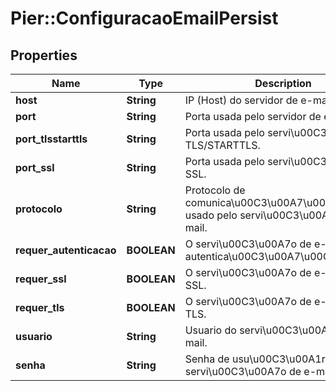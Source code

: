 # Pier::ConfiguracaoEmailPersist

## Properties
Name | Type | Description | Notes
------------ | ------------- | ------------- | -------------
**host** | **String** | IP (Host) do servidor de e-mail. | [optional] 
**port** | **String** | Porta usada pelo servidor de e-mail. | [optional] 
**port_tlsstarttls** | **String** | Porta usada pelo servi\u00C3\u00A7o TLS/STARTTLS. | [optional] 
**port_ssl** | **String** | Porta usada pelo servi\u00C3\u00A7o SSL. | [optional] 
**protocolo** | **String** | Protocolo de comunica\u00C3\u00A7\u00C3\u00A3o usado pelo servi\u00C3\u00A7o de e-mail. | [optional] 
**requer_autenticacao** | **BOOLEAN** | O servi\u00C3\u00A7o de e-mail requer autentica\u00C3\u00A7\u00C3\u00A3o. | [optional] 
**requer_ssl** | **BOOLEAN** | O servi\u00C3\u00A7o de e-mail requer SSL. | [optional] 
**requer_tls** | **BOOLEAN** | O servi\u00C3\u00A7o de e-mail requer TLS. | [optional] 
**usuario** | **String** | Usuario do servi\u00C3\u00A7o de e-mail. | [optional] 
**senha** | **String** | Senha de usu\u00C3\u00A1rio do servi\u00C3\u00A7o de e-mail. | [optional] 



